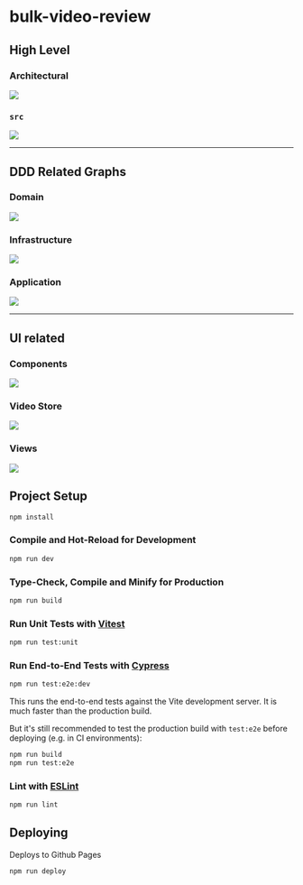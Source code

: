 # bulk-video-review

## High Level

### Architectural

![](./dep-graphs/archi-graph.svg)

### `src`

![](./dep-graphs/src-graph.svg)

---

## DDD Related Graphs

### Domain

![](./dep-graphs/domain-graph.svg)

### Infrastructure

![](./dep-graphs/infrastructure-graph.svg)

### Application

![](./dep-graphs/application-graph.svg)

---

## UI related

### Components

![](./dep-graphs/components-graph.svg)

### Video Store

![](./dep-graphs/videosStore-graph.svg)

### Views

![](./dep-graphs/views-graph.svg)

## Project Setup

```sh
npm install
```

### Compile and Hot-Reload for Development

```sh
npm run dev
```

### Type-Check, Compile and Minify for Production

```sh
npm run build
```

### Run Unit Tests with [Vitest](https://vitest.dev/)

```sh
npm run test:unit
```

### Run End-to-End Tests with [Cypress](https://www.cypress.io/)

```sh
npm run test:e2e:dev
```

This runs the end-to-end tests against the Vite development server.
It is much faster than the production build.

But it's still recommended to test the production build with `test:e2e` before deploying (e.g. in CI environments):

```sh
npm run build
npm run test:e2e
```

### Lint with [ESLint](https://eslint.org/)

```sh
npm run lint
```

## Deploying

Deploys to Github Pages

```sh
npm run deploy
```
